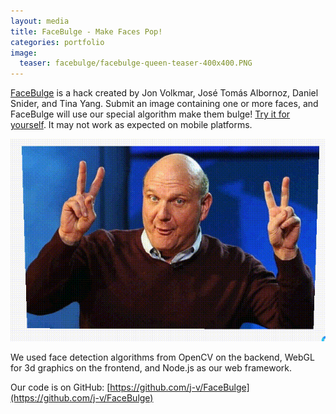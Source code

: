```yaml
---
layout: media
title: FaceBulge - Make Faces Pop!
categories: portfolio
image:
  teaser: facebulge/facebulge-queen-teaser-400x400.PNG
---
```


[FaceBulge](http://facebulge.jonvolkmar.com) is a hack created by Jon Volkmar, José Tomás Albornoz, Daniel Snider, and Tina Yang. Submit an image containing one or more faces, and FaceBulge will use our special algorithm make them bulge! [Try it for yourself](http://facebulge.jonvolkmar.com). It may not work as expected on mobile platforms.

![A bulged Steve Ballmer](/images/facebulge/facebulge-ballmer.gif)

We used face detection algorithms from OpenCV on the backend, WebGL for 3d graphics on the frontend, and Node.js as our web framework.

Our code is on GitHub: [https://github.com/j-v/FaceBulge](https://github.com/j-v/FaceBulge)